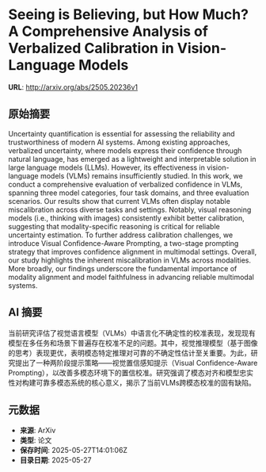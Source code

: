 # Seeing is Believing, but How Much? A Comprehensive Analysis of Verbalized Calibration in Vision-Language Models

**URL**: http://arxiv.org/abs/2505.20236v1

## 原始摘要

Uncertainty quantification is essential for assessing the reliability and
trustworthiness of modern AI systems. Among existing approaches, verbalized
uncertainty, where models express their confidence through natural language,
has emerged as a lightweight and interpretable solution in large language
models (LLMs). However, its effectiveness in vision-language models (VLMs)
remains insufficiently studied. In this work, we conduct a comprehensive
evaluation of verbalized confidence in VLMs, spanning three model categories,
four task domains, and three evaluation scenarios. Our results show that
current VLMs often display notable miscalibration across diverse tasks and
settings. Notably, visual reasoning models (i.e., thinking with images)
consistently exhibit better calibration, suggesting that modality-specific
reasoning is critical for reliable uncertainty estimation. To further address
calibration challenges, we introduce Visual Confidence-Aware Prompting, a
two-stage prompting strategy that improves confidence alignment in multimodal
settings. Overall, our study highlights the inherent miscalibration in VLMs
across modalities. More broadly, our findings underscore the fundamental
importance of modality alignment and model faithfulness in advancing reliable
multimodal systems.


## AI 摘要

当前研究评估了视觉语言模型（VLMs）中语言化不确定性的校准表现，发现现有模型在多任务和场景下普遍存在校准不足的问题。其中，视觉推理模型（基于图像的思考）表现更优，表明模态特定推理对可靠的不确定性估计至关重要。为此，研究提出了一种两阶段提示策略——视觉置信感知提示（Visual Confidence-Aware Prompting），以改善多模态环境下的置信校准。研究强调了模态对齐和模型忠实性对构建可靠多模态系统的核心意义，揭示了当前VLMs跨模态校准的固有缺陷。

## 元数据

- **来源**: ArXiv
- **类型**: 论文
- **保存时间**: 2025-05-27T14:01:06Z
- **目录日期**: 2025-05-27
